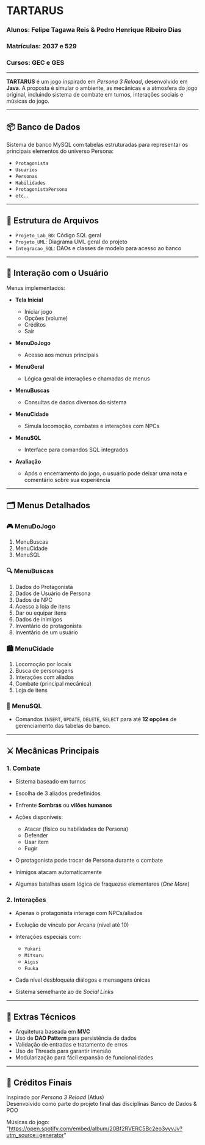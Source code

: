# TARTARUS

### Alunos: Felipe Tagawa Reis & Pedro Henrique Ribeiro Dias  
### Matrículas: 2037 e 529  
### Cursos: GEC e GES  

---

**TARTARUS** é um jogo inspirado em *Persona 3 Reload*, desenvolvido em **Java**. A proposta é simular o ambiente, as mecânicas e a atmosfera do jogo original, incluindo sistema de combate em turnos, interações sociais e músicas do jogo.

---

## 📦 Banco de Dados

Sistema de banco MySQL com tabelas estruturadas para representar os principais elementos do universo Persona:

- `Protagonista`  
- `Usuarios`  
- `Personas`  
- `Habilidades`  
- `ProtagonistaPersona`  
- `etc`...

---

## 📁 Estrutura de Arquivos

- `Projeto_Lab_BD`: Código SQL geral  
- `Projeto_UML`: Diagrama UML geral do projeto  
- `Integracao_SQL`: DAOs e classes de modelo para acesso ao banco  

---

## 🧩 Interação com o Usuário

Menus implementados:

- **Tela Inicial**  
  - Iniciar jogo  
  - Opções (volume)  
  - Créditos  
  - Sair

- **MenuDoJogo**  
  - Acesso aos menus principais

- **MenuGeral**  
  - Lógica geral de interações e chamadas de menus

- **MenuBuscas**  
  - Consultas de dados diversos do sistema

- **MenuCidade**  
  - Simula locomoção, combates e interações com NPCs

- **MenuSQL**  
  - Interface para comandos SQL integrados

- **Avaliação**  
  - Após o encerramento do jogo, o usuário pode deixar uma nota e comentário sobre sua experiência

---

## 🗂 Menus Detalhados

### 🎮 MenuDoJogo

1. MenuBuscas  
2. MenuCidade  
3. MenuSQL  

### 🔍 MenuBuscas

1. Dados do Protagonista  
2. Dados de Usuário de Persona  
3. Dados de NPC  
4. Acesso à loja de itens  
5. Dar ou equipar itens  
6. Dados de inimigos  
7. Inventário do protagonista  
8. Inventário de um usuário

### 🏙 MenuCidade

1. Locomoção por locais  
2. Busca de personagens  
3. Interações com aliados  
4. Combate (principal mecânica)  
5. Loja de itens  

### 💾 MenuSQL

- Comandos `INSERT`, `UPDATE`, `DELETE`, `SELECT` para até **12 opções** de gerenciamento das tabelas do banco.

---

## ⚔️ Mecânicas Principais

### 1. Combate

- Sistema baseado em turnos  
- Escolha de 3 aliados predefinidos  
- Enfrente **Sombras** ou **vilões humanos**  
- Ações disponíveis:
  - Atacar (físico ou habilidades de Persona)
  - Defender
  - Usar item
  - Fugir

- O protagonista pode trocar de Persona durante o combate  
- Inimigos atacam automaticamente  
- Algumas batalhas usam lógica de fraquezas elementares (*One More*)

### 2. Interações

- Apenas o protagonista interage com NPCs/aliados  
- Evolução de vínculo por Arcana (nível até 10)  
- Interações especiais com:
  - `Yukari`
  - `Mitsuru`
  - `Aigis`
  - `Fuuka`

- Cada nível desbloqueia diálogos e mensagens únicas  
- Sistema semelhante ao de *Social Links*

---

## 🧠 Extras Técnicos

- Arquitetura baseada em **MVC**  
- Uso de **DAO Pattern** para persistência de dados  
- Validação de entradas e tratamento de erros  
- Uso de Threads para garantir imersão  
- Modularização para fácil expansão de funcionalidades  

---

## 📌 Créditos Finais

Inspirado por *Persona 3 Reload* (Atlus)  
Desenvolvido como parte do projeto final das disciplinas Banco de Dados & POO  

Músicas do jogo:
"https://open.spotify.com/embed/album/20Bf2RVERC5Bc2eo3vyvJv?utm_source=generator"
